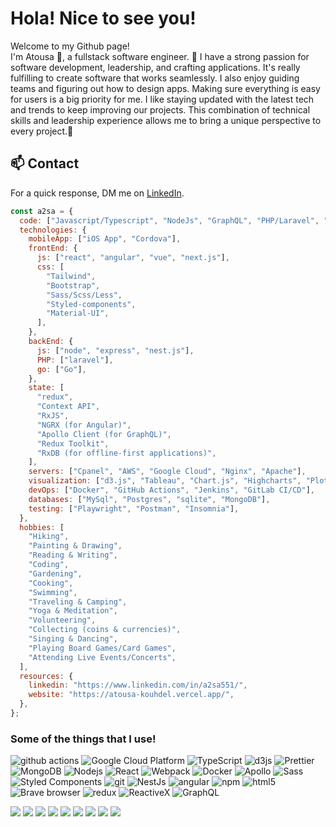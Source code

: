 <!-- @format -->

<h1>Hola! Nice to see you!</h1>

<p>Welcome to my Github page! </br> I'm Atousa 🌱, a fullstack software engineer.
🔭 I have a strong passion for software development, leadership, and crafting applications. It's really fulfilling to create software that works seamlessly. I also enjoy guiding teams and figuring out how to design apps. Making sure everything is easy for users is a big priority for me. I like staying updated with the latest tech and trends to keep improving our projects. This combination of technical skills and leadership experience allows me to bring a unique perspective to every project.🌱</p>

## 📫 Contact

For a quick response, DM me on [LinkedIn](https://www.linkedin.com/in/a2sa551/).

```javascript
const a2sa = {
  code: ["Javascript/Typescript", "NodeJs", "GraphQL", "PHP/Laravel", "Python"],
  technologies: {
    mobileApp: ["iOS App", "Cordova"],
    frontEnd: {
      js: ["react", "angular", "vue", "next.js"],
      css: [
        "Tailwind",
        "Bootstrap",
        "Sass/Scss/Less",
        "Styled-components",
        "Material-UI",
      ],
    },
    backEnd: {
      js: ["node", "express", "nest.js"],
      PHP: ["laravel"],
      go: ["Go"],
    },
    state: [
      "redux",
      "Context API",
      "RxJS",
      "NGRX (for Angular)",
      "Apollo Client (for GraphQL)",
      "Redux Toolkit",
      "RxDB (for offline-first applications)",
    ],
    servers: ["Cpanel", "AWS", "Google Cloud", "Nginx", "Apache"],
    visualization: ["d3.js", "Tableau", "Chart.js", "Highcharts", "Plotly.js"],
    devOps: ["Docker", "GitHub Actions", "Jenkins", "GitLab CI/CD"],
    databases: ["MySql", "Postgres", "sqlite", "MongoDB"],
    testing: ["Playwright", "Postman", "Insomnia"],
  },
  hobbies: [
    "Hiking",
    "Painting & Drawing",
    "Reading & Writing",
    "Coding",
    "Gardening",
    "Cooking",
    "Swimming",
    "Traveling & Camping",
    "Yoga & Meditation",
    "Volunteering",
    "Collecting (coins & currencies)",
    "Singing & Dancing",
    "Playing Board Games/Card Games",
    "Attending Live Events/Concerts",
  ],
  resources: {
    linkedin: "https://www.linkedin.com/in/a2sa551/",
    website: "https://atousa-kouhdel.vercel.app/",
  },
};
```

<h3>Some of the things that I use!</h3>
<p>
  <img alt="github actions" src="https://img.shields.io/badge/-Github_Actions-2088FF?style=flat-square&logo=github-actions&logoColor=white" />
  <img alt="Google Cloud Platform" src="https://img.shields.io/badge/-Google_Cloud_Platform-1a73e8?style=flat-square&logo=google-cloud&logoColor=white" />
  <img alt="TypeScript" src="https://img.shields.io/badge/-TypeScript-007ACC?style=flat-square&logo=typescript&logoColor=white" />
  <img alt="d3js" src="https://img.shields.io/badge/-D3.js-F9A03C?style=flat-square&logo=d3.js&logoColor=white" />
  <img alt="Prettier" src="https://img.shields.io/badge/-Prettier-F7B93E?style=flat-square&logo=prettier&logoColor=white" />
  <img alt="MongoDB" src="https://img.shields.io/badge/-MongoDB-13aa52?style=flat-square&logo=mongodb&logoColor=white" />
  <img alt="Nodejs" src="https://img.shields.io/badge/-Nodejs-43853d?style=flat-square&logo=Node.js&logoColor=white" />
  <img alt="React" src="https://img.shields.io/badge/-React-45b8d8?style=flat-square&logo=react&logoColor=white" />
  <img alt="Webpack" src="https://img.shields.io/badge/-Webpack-8DD6F9?style=flat-square&logo=webpack&logoColor=white" /> 
  <img alt="Docker" src="https://img.shields.io/badge/-Docker-46a2f1?style=flat-square&logo=docker&logoColor=white" />
  <img alt="Apollo" src="https://img.shields.io/badge/-Apollo%20GraphQL-311C87?style=flat-square&logo=apollo-graphql&logoColor=white" />
  <img alt="Sass" src="https://img.shields.io/badge/-Sass-CC6699?style=flat-square&logo=sass&logoColor=white" />
  <img alt="Styled Components" src="https://img.shields.io/badge/-Styled_Components-db7092?style=flat-square&logo=styled-components&logoColor=white" />
  <img alt="git" src="https://img.shields.io/badge/-Git-F05032?style=flat-square&logo=git&logoColor=white" />
  <img alt="NestJs" src="https://img.shields.io/badge/-NestJs-ea2845?style=flat-square&logo=nestjs&logoColor=white" />
  <img alt="angular" src="https://img.shields.io/badge/-Angular-DD0031?style=flat-square&logo=angular&logoColor=white" />
  <img alt="npm" src="https://img.shields.io/badge/-NPM-CB3837?style=flat-square&logo=npm&logoColor=white" />
  <img alt="html5" src="https://img.shields.io/badge/-HTML5-E34F26?style=flat-square&logo=html5&logoColor=white" />
  <img alt="Brave browser" src="https://img.shields.io/badge/-Brave_Browser-FB542B?style=flat-square&logo=brave&logoColor=white" />
  <img alt="redux" src="https://img.shields.io/badge/-Redux-764ABC?style=flat-square&logo=redux&logoColor=white" />
  <img alt="ReactiveX" src="https://img.shields.io/badge/-RxJs-B7178C?style=flat-square&logo=reactivex&logoColor=white" />
  <img alt="GraphQL" src="https://img.shields.io/badge/-GraphQL-E10098?style=flat-square&logo=graphql&logoColor=white" />
</p>

![](https://img.shields.io/badge/go-informational?style=flat&logo=go&logoColor=white&color=3498db)
![](https://img.shields.io/badge/typescript-informational?style=flat&logo=typescript&logoColor=white&color=3498db)
![](https://img.shields.io/badge/css-informational?style=flat&logo=css&logoColor=white&color=3498db)
![](https://img.shields.io/badge/php-informational?style=flat&logo=php&logoColor=white&color=3498db)
![](https://img.shields.io/badge/Javascript-informational?style=flat&logo=javascript&logoColor=white&color=3498db)
![](https://img.shields.io/badge/Vue.js-informational?style=flat&logo=vue.js&logoColor=white&color=3498db)
![](https://img.shields.io/badge/MySQL-informational?style=flat&logo=mysql&logoColor=white&color=3498db)
![](https://img.shields.io/badge/GitHub-informational?style=flat&logo=github&logoColor=white&color=8e44ad)
![](https://img.shields.io/badge/VSCode-informational?style=flat&logo=visual-studio-code&logoColor=white&color=27ae60)

<!-- hide this until profile is public -->
<!--
![Github stats](https://a2sa-github-readme-stat.vercel.app/api?username=atousa-kouhdel&show_icons=true&include_all_commits=true&count_private=true&theme=transparent&show_owner=true)
![Top Langs](https://a2sa-github-readme-stat.vercel.app/api/top-langs/?username=atousa-kouhdel&show_icons=true&layout=compact&langs_count=6)
![GitHub Streak](https://github-readme-streak-stats.herokuapp.com?user=atousa-kouhdel&hide_border=true&card_width=500) -->

<!-- <img alt="Stars" src="https://img.shields.io/github/stars/atousa-kouhdel/atousa-kouhdel?style=flat-square&labelColor=343b41"/> <img alt="Forks" src="https://img.shields.io/github/forks/atousa-kouhdel/atousa-kouhdel?style=flat-square&labelColor=343b41"/></p> -->
